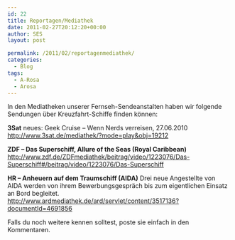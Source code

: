 ```yaml
---
id: 22
title: Reportagen/Mediathek
date: 2011-02-27T20:12:20+00:00
author: SES
layout: post

permalink: /2011/02/reportagenmediathek/
categories:
  - Blog
tags:
  - A-Rosa
  - Arosa
---
```

In den Mediatheken unserer Fernseh-Sendeanstalten haben wir folgende Sendungen über Kreuzfahrt-Schiffe finden können:

**3Sat**
neues: Geek Cruise – Wenn Nerds verreisen, 27.06.2010
<http://www.3sat.de/mediathek/?mode=play&obj=19212>

**ZDF – Das Superschiff, Allure of the Seas (Royal Caribbean)**
<http://www.zdf.de/ZDFmediathek/beitrag/video/1223076/Das-Superschiff#/beitrag/video/1223076/Das-Superschiff>

**HR – Anheuern auf dem Traumschiff (AIDA)**
Drei neue Angestellte von AIDA werden von ihrem Bewerbungsgespräch bis zum eigentlichen Einsatz an Bord begleitet.
<http://www.ardmediathek.de/ard/servlet/content/3517136?documentId=4691856>

Falls du noch weitere kennen solltest, poste sie einfach in den Kommentaren.

